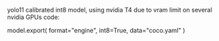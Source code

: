 yolo11 calibrated int8 model, using nvidia T4 due to vram limit on several nvidia GPUs
code:

model.export(
        format="engine",
        int8=True,
        data="coco.yaml"
    )